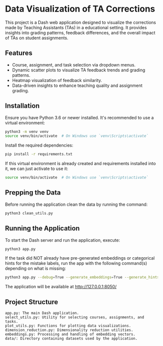 # Data Visualization of TA Corrections

This project is a Dash web application designed to visualize the corrections made by Teaching Assistants (TAs) in a educational setting. It provides insights into grading patterns, feedback differences, and the overall impact of TAs on student assignments.

## Features

- Course, assignment, and task selection via dropdown menus.
- Dynamic scatter plots to visualize TA feedback trends and grading patterns.
- Heatmap visualization of feedback similarity.
- Data-driven insights to enhance teaching quality and assignment grading.

## Installation

Ensure you have Python 3.6 or newer installed. It's recommended to use a virtual environment:

```bash
python3 -m venv venv
source venv/bin/activate  # On Windows use `venv\Scripts\activate`
```

Install the required dependencies:

```bash 
pip install -r requirements.txt
```

If this virtual environment is already created and requirements installed into it, we can just activate to use it:

```bash
source venv/bin/activate  # On Windows use `venv\Scripts\activate`
```

## Prepping the Data

Before running the application clean the data by running the command:
    
```bash
python3 clean_utils.py
```




## Running the Application

To start the Dash server and run the application, execute:
    
```bash
python3 app.py
```

If the task did NOT already have pre-generated embeddings or categorical hints for the mistake labels, run the app with the following command(s) depending on what is missing:

```bash
python3 app.py --debug=True --generate_embeddings=True --generate_hints=True
```

The application will be available at http://127.0.0.1:8050/


## Project Structure
    app.py: The main Dash application.
    select_utils.py: Utility for selecting courses, assignments, and tasks.
    plot_utils.py: Functions for plotting data visualizations.
    dimension_reduction.py: Dimensionality reduction utilities.
    embeddings.py: Processing and handling of embedding vectors.
    data/: Directory containing datasets used by the application.
